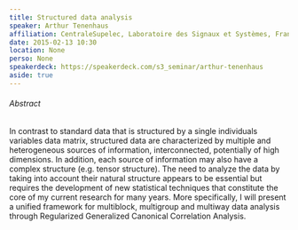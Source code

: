 ```yaml
---
title: Structured data analysis 
speaker: Arthur Tenenhaus
affiliation: CentraleSupelec, Laboratoire des Signaux et Systèmes, France
date: 2015-02-13 10:30
location: None
perso: None
speakerdeck: https://speakerdeck.com/s3_seminar/arthur-tenenhaus
aside: true
---
```


###### Abstract
In contrast to standard data that is structured by a single
individuals variables data matrix, structured data are characterized
by multiple and heterogeneous sources of information, interconnected,
potentially of high dimensions. In addition, each source of
information may also have a complex structure (e.g. tensor structure).
The need to analyze the data by taking into account their natural
structure appears to be essential but requires the development of new
statistical techniques that constitute the core of my current research
for many years. More specifically, I will present a unified framework
for multiblock, multigroup and multiway data analysis through
Regularized Generalized Canonical Correlation Analysis.